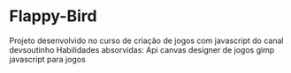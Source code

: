 # Flappy-Bird
Projeto desenvolvido no curso de criação de jogos com javascript do canal devsoutinho 
Habilidades absorvidas:
  Api canvas
  designer de jogos
  gimp
  javascript para jogos
